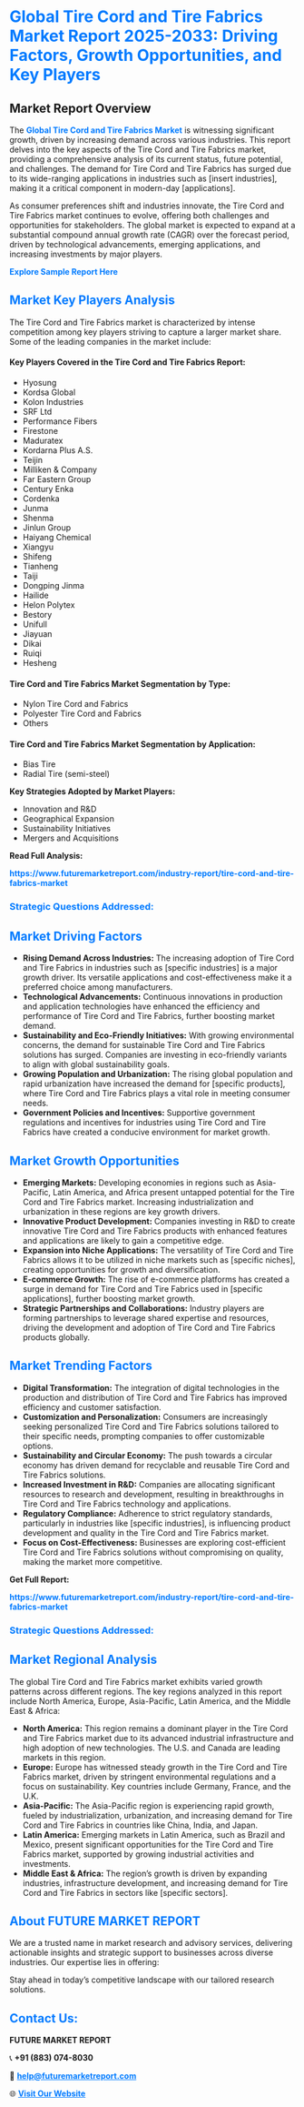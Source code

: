 <h1 style="color: #007BFF;">Global Tire Cord and Tire Fabrics Market Report 2025-2033: Driving Factors, Growth Opportunities, and Key Players</h1>

<section id="overview">
<h2>Market Report Overview</h2>
<p>The <a href="https://www.futuremarketreport.com/industry-report/tire-cord-and-tire-fabrics-market" style="color: #007BFF; text-decoration: none;"><strong>Global Tire Cord and Tire Fabrics Market</strong></a> is witnessing significant growth, driven by increasing demand across various industries. This report delves into the key aspects of the Tire Cord and Tire Fabrics market, providing a comprehensive analysis of its current status, future potential, and challenges. The demand for Tire Cord and Tire Fabrics has surged due to its wide-ranging applications in industries such as [insert industries], making it a critical component in modern-day [applications].</p>
<p>As consumer preferences shift and industries innovate, the Tire Cord and Tire Fabrics market continues to evolve, offering both challenges and opportunities for stakeholders. The global market is expected to expand at a substantial compound annual growth rate (CAGR) over the forecast period, driven by technological advancements, emerging applications, and increasing investments by major players.</p>
</section>

<section id="overview">
<p><a href="https://www.futuremarketreport.com/request-sample/reportId=57069" style="color: #007BFF; text-decoration: none;"><strong>Explore Sample Report Here</strong></a></p>
</section>

<section id="key-players">
<h2 style="color: #007BFF;">Market Key Players Analysis</h2>
<p>The Tire Cord and Tire Fabrics market is characterized by intense competition among key players striving to capture a larger market share. Some of the leading companies in the market include:</p>
<h4>Key Players Covered in the Tire Cord and Tire Fabrics Report:</h4>
<ul><li>Hyosung</li><li>Kordsa Global</li><li>Kolon Industries</li><li>SRF Ltd</li><li>Performance Fibers</li><li>Firestone</li><li>Maduratex</li><li>Kordarna Plus A.S.</li><li>Teijin</li><li>Milliken &amp; Company</li><li>Far Eastern Group</li><li>Century Enka</li><li>Cordenka</li><li>Junma</li><li>Shenma</li><li>Jinlun Group</li><li>Haiyang Chemical</li><li>Xiangyu</li><li>Shifeng</li><li>Tianheng</li><li>Taiji</li><li>Dongping Jinma</li><li>Hailide</li><li>Helon Polytex</li><li>Bestory</li><li>Unifull</li><li>Jiayuan</li><li>Dikai</li><li>Ruiqi</li><li>Hesheng</li></ul>
<h4>Tire Cord and Tire Fabrics Market Segmentation by Type:</h4>
<ul><li>Nylon Tire Cord and Fabrics</li><li>Polyester Tire Cord and Fabrics</li><li>Others</li></ul>

<h4>Tire Cord and Tire Fabrics Market Segmentation by Application:</h4>
<ul><li>Bias Tire</li><li>Radial Tire (semi-steel)</li></ul>
<p><strong>Key Strategies Adopted by Market Players:</strong></p>
<ul>
<li>Innovation and R&D</li>
<li>Geographical Expansion</li>
<li>Sustainability Initiatives</li>
<li>Mergers and Acquisitions</li>
</ul>
</section>

<section>
<p><strong>Read Full Analysis: </strong></p><a href="https://www.futuremarketreport.com/industry-report/tire-cord-and-tire-fabrics-market" style="color: #007BFF; text-decoration: none;"><strong>https://www.futuremarketreport.com/industry-report/tire-cord-and-tire-fabrics-market</strong></a>
<h3 style="color: #007BFF;">Strategic Questions Addressed:</h3>
</section>

<section id="driving-factors">
<h2 style="color: #007BFF;">Market Driving Factors</h2>
<ul>
<li><strong>Rising Demand Across Industries:</strong> The increasing adoption of Tire Cord and Tire Fabrics in industries such as [specific industries] is a major growth driver. Its versatile applications and cost-effectiveness make it a preferred choice among manufacturers.</li>
<li><strong>Technological Advancements:</strong> Continuous innovations in production and application technologies have enhanced the efficiency and performance of Tire Cord and Tire Fabrics, further boosting market demand.</li>
<li><strong>Sustainability and Eco-Friendly Initiatives:</strong> With growing environmental concerns, the demand for sustainable Tire Cord and Tire Fabrics solutions has surged. Companies are investing in eco-friendly variants to align with global sustainability goals.</li>
<li><strong>Growing Population and Urbanization:</strong> The rising global population and rapid urbanization have increased the demand for [specific products], where Tire Cord and Tire Fabrics plays a vital role in meeting consumer needs.</li>
<li><strong>Government Policies and Incentives:</strong> Supportive government regulations and incentives for industries using Tire Cord and Tire Fabrics have created a conducive environment for market growth.</li>
</ul>
</section>

<section id="growth-opportunities">
<h2 style="color: #007BFF;">Market Growth Opportunities</h2>
<ul>
<li><strong>Emerging Markets:</strong> Developing economies in regions such as Asia-Pacific, Latin America, and Africa present untapped potential for the Tire Cord and Tire Fabrics market. Increasing industrialization and urbanization in these regions are key growth drivers.</li>
<li><strong>Innovative Product Development:</strong> Companies investing in R&D to create innovative Tire Cord and Tire Fabrics products with enhanced features and applications are likely to gain a competitive edge.</li>
<li><strong>Expansion into Niche Applications:</strong> The versatility of Tire Cord and Tire Fabrics allows it to be utilized in niche markets such as [specific niches], creating opportunities for growth and diversification.</li>
<li><strong>E-commerce Growth:</strong> The rise of e-commerce platforms has created a surge in demand for Tire Cord and Tire Fabrics used in [specific applications], further boosting market growth.</li>
<li><strong>Strategic Partnerships and Collaborations:</strong> Industry players are forming partnerships to leverage shared expertise and resources, driving the development and adoption of Tire Cord and Tire Fabrics products globally.</li>
</ul>
</section>

<section id="trending-factors">
<h2 style="color: #007BFF;">Market Trending Factors</h2>
<ul>
<li><strong>Digital Transformation:</strong> The integration of digital technologies in the production and distribution of Tire Cord and Tire Fabrics has improved efficiency and customer satisfaction.</li>
<li><strong>Customization and Personalization:</strong> Consumers are increasingly seeking personalized Tire Cord and Tire Fabrics solutions tailored to their specific needs, prompting companies to offer customizable options.</li>
<li><strong>Sustainability and Circular Economy:</strong> The push towards a circular economy has driven demand for recyclable and reusable Tire Cord and Tire Fabrics solutions.</li>
<li><strong>Increased Investment in R&D:</strong> Companies are allocating significant resources to research and development, resulting in breakthroughs in Tire Cord and Tire Fabrics technology and applications.</li>
<li><strong>Regulatory Compliance:</strong> Adherence to strict regulatory standards, particularly in industries like [specific industries], is influencing product development and quality in the Tire Cord and Tire Fabrics market.</li>
<li><strong>Focus on Cost-Effectiveness:</strong> Businesses are exploring cost-efficient Tire Cord and Tire Fabrics solutions without compromising on quality, making the market more competitive.</li>
</ul>
</section>

<section>
<p><strong>Get Full Report: </strong></p><a href="https://www.futuremarketreport.com/industry-report/tire-cord-and-tire-fabrics-market" style="color: #007BFF; text-decoration: none;"><strong>https://www.futuremarketreport.com/industry-report/tire-cord-and-tire-fabrics-market</strong></a>
<h3 style="color: #007BFF;">Strategic Questions Addressed:</h3>
</section>


<section id="regional-analysis">
<h2 style="color: #007BFF;">Market Regional Analysis</h2>
<p>The global Tire Cord and Tire Fabrics market exhibits varied growth patterns across different regions. The key regions analyzed in this report include North America, Europe, Asia-Pacific, Latin America, and the Middle East & Africa:</p>
<ul>
<li><strong>North America:</strong> This region remains a dominant player in the Tire Cord and Tire Fabrics market due to its advanced industrial infrastructure and high adoption of new technologies. The U.S. and Canada are leading markets in this region.</li>
<li><strong>Europe:</strong> Europe has witnessed steady growth in the Tire Cord and Tire Fabrics market, driven by stringent environmental regulations and a focus on sustainability. Key countries include Germany, France, and the U.K.</li>
<li><strong>Asia-Pacific:</strong> The Asia-Pacific region is experiencing rapid growth, fueled by industrialization, urbanization, and increasing demand for Tire Cord and Tire Fabrics in countries like China, India, and Japan.</li>
<li><strong>Latin America:</strong> Emerging markets in Latin America, such as Brazil and Mexico, present significant opportunities for the Tire Cord and Tire Fabrics market, supported by growing industrial activities and investments.</li>
<li><strong>Middle East & Africa:</strong> The region’s growth is driven by expanding industries, infrastructure development, and increasing demand for Tire Cord and Tire Fabrics in sectors like [specific sectors].</li>
</ul>
</section>

<footer>
<h2 style="color: #007BFF;">About FUTURE MARKET REPORT</h2>
<p>We are a trusted name in market research and advisory services, delivering actionable insights and strategic support to businesses across diverse industries. Our expertise lies in offering:</p>

<p>Stay ahead in today’s competitive landscape with our tailored research solutions.</p>

<h2 style="color: #007BFF;">Contact Us:</h2>
<p><strong>FUTURE MARKET REPORT</strong></p>
<p>📞 <strong>+91 (883) 074-8030</strong></p>
<p>📧 <strong><a href="mailto:help@futuremarketreport.com" style="color: #007BFF;">help@futuremarketreport.com</a></strong></p>
<p>🌐 <strong><a href="https://www.futuremarketreport.com/" style="color: #007BFF;">Visit Our Website</a></strong></p>
</footer>